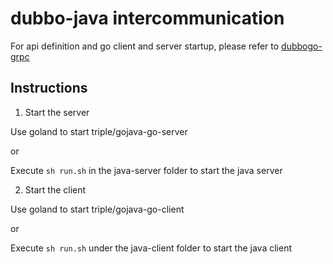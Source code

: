 # dubbo-java intercommunication

For api definition and go client and server startup, please refer to [dubbogo-grpc](../dubbogo-grpc/README.md)

## Instructions

1. Start the server

Use goland to start triple/gojava-go-server

or

Execute `sh run.sh` in the java-server folder to start the java server

2. Start the client

Use goland to start triple/gojava-go-client

or

Execute `sh run.sh` under the java-client folder to start the java client

